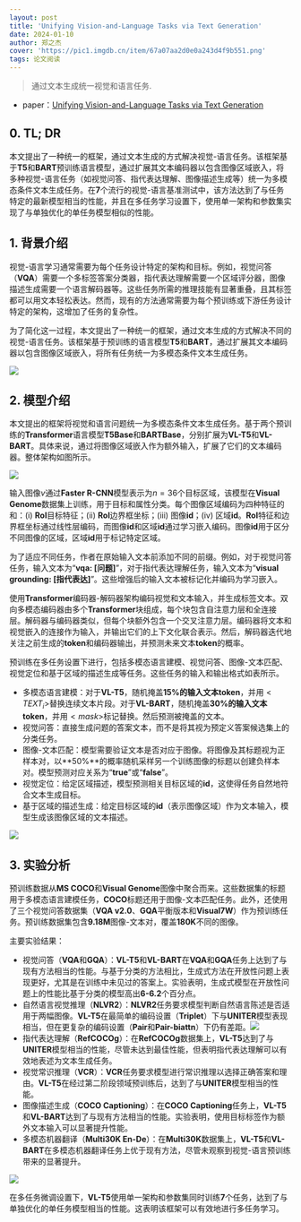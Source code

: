 ```yaml
---
layout: post
title: 'Unifying Vision-and-Language Tasks via Text Generation'
date: 2024-01-10
author: 郑之杰
cover: 'https://pic1.imgdb.cn/item/67a07aa2d0e0a243d4f9b551.png'
tags: 论文阅读
---
```


> 通过文本生成统一视觉和语言任务.

- paper：[Unifying Vision-and-Language Tasks via Text Generation](https://arxiv.org/abs/2102.02779)

## 0. TL; DR

本文提出了一种统一的框架，通过文本生成的方式解决视觉-语言任务。该框架基于**T5**和**BART**预训练语言模型，通过扩展其文本编码器以包含图像区域嵌入，将多种视觉-语言任务（如视觉问答、指代表达理解、图像描述生成等）统一为多模态条件文本生成任务。在**7**个流行的视觉-语言基准测试中，该方法达到了与任务特定的最新模型相当的性能，并且在多任务学习设置下，使用单一架构和参数集实现了与单独优化的单任务模型相似的性能。

## 1. 背景介绍

视觉-语言学习通常需要为每个任务设计特定的架构和目标。例如，视觉问答（**VQA**）需要一个多标签答案分类器，指代表达理解需要一个区域评分器，图像描述生成需要一个语言解码器等。这些任务所需的推理技能有显著重叠，且其标签都可以用文本轻松表达。然而，现有的方法通常需要为每个预训练或下游任务设计特定的架构，这增加了任务的复杂性。

为了简化这一过程，本文提出了一种统一的框架，通过文本生成的方式解决不同的视觉-语言任务。该框架基于预训练的语言模型**T5**和**BART**，通过扩展其文本编码器以包含图像区域嵌入，将所有任务统一为多模态条件文本生成任务。

![](https://pic1.imgdb.cn/item/67a0827fd0e0a243d4f9b605.png)

## 2. 模型介绍

本文提出的框架将视觉和语言问题统一为多模态条件文本生成任务。基于两个预训练的**Transformer**语言模型**T5Base**和**BARTBase**，分别扩展为**VL-T5**和**VL-BART**。具体来说，通过将图像区域嵌入作为额外输入，扩展了它们的文本编码器。整体架构如图所示。

![](https://pic1.imgdb.cn/item/67a0819bd0e0a243d4f9b5f0.png)

输入图像$v$通过**Faster R-CNN**模型表示为$n=36$个目标区域，该模型在**Visual Genome**数据集上训练，用于目标和属性分类。每个图像区域编码为四种特征的和：(i) **RoI**目标特征；(ii) **RoI**边界框坐标；(iii) 图像**id**；(iv) 区域**id**。**RoI**特征和边界框坐标通过线性层编码，而图像**id**和区域**id**通过学习嵌入编码。图像**id**用于区分不同图像的区域，区域**id**用于标记特定区域。

为了适应不同任务，作者在原始输入文本前添加不同的前缀。例如，对于视觉问答任务，输入文本为“**vqa: [问题]**”，对于指代表达理解任务，输入文本为“**visual grounding: [指代表达]**”。这些增强后的输入文本被标记化并编码为学习嵌入。

使用**Transformer**编码器-解码器架构编码视觉和文本输入，并生成标签文本。双向多模态编码器由多个**Transformer**块组成，每个块包含自注意力层和全连接层。解码器与编码器类似，但每个块额外包含一个交叉注意力层。编码器将文本和视觉嵌入的连接作为输入，并输出它们的上下文化联合表示。然后，解码器迭代地关注之前生成的**token**和编码器输出，并预测未来文本**token**的概率。

预训练在多任务设置下进行，包括多模态语言建模、视觉问答、图像-文本匹配、视觉定位和基于区域的描述生成等任务。这些任务的输入和输出格式如表所示。
- 多模态语言建模：对于**VL-T5**，随机掩盖**15%**的输入文本**token**，并用$<TEXT_i>$替换连续文本片段。对于**VL-BART**，随机掩盖**30%**的输入文本**token**，并用$<mask>$标记替换。然后预测被掩盖的文本。
- 视觉问答：直接生成问题的答案文本，而不是将其视为预定义答案候选集上的分类任务。
- 图像-文本匹配：模型需要验证文本是否对应于图像。将图像及其标题视为正样本对，以**50%**的概率随机采样另一个训练图像的标题以创建负样本对。模型预测对应关系为“**true**”或“**false**”。
- 视觉定位：给定区域描述，模型预测相关目标区域的**id**，这使得任务自然地符合文本生成目标。
- 基于区域的描述生成：给定目标区域的**id**（表示图像区域）作为文本输入，模型生成该图像区域的文本描述。

![](https://pic1.imgdb.cn/item/67a0837ad0e0a243d4f9b61e.png)

## 3. 实验分析

预训练数据从**MS COCO**和**Visual Genome**图像中聚合而来。这些数据集的标题用于多模态语言建模任务，**COCO**标题还用于图像-文本匹配任务。此外，还使用了三个视觉问答数据集（**VQA v2.0**、**GQA**平衡版本和**Visual7W**）作为预训练任务。预训练数据集包含**9.18M**图像-文本对，覆盖**180K**不同的图像。

主要实验结果：
- 视觉问答（**VQA**和**GQA**）：**VL-T5**和**VL-BART**在**VQA**和**GQA**任务上达到了与现有方法相当的性能。与基于分类的方法相比，生成式方法在开放性问题上表现更好，尤其是在训练中未见过的答案上。实验表明，生成式模型在开放性问题上的性能比基于分类的模型高出**6-6.2**个百分点。
- 自然语言视觉推理（**NLVR2**）：**NLVR2**任务要求模型判断自然语言陈述是否适用于两幅图像。**VL-T5**在最简单的编码设置（**Triplet**）下与**UNITER**模型表现相当，但在更复杂的编码设置（**Pair**和**Pair-biattn**）下仍有差距。![](https://pic1.imgdb.cn/item/67a08444d0e0a243d4f9b630.png)
- 指代表达理解（**RefCOCOg**）：在**RefCOCOg**数据集上，**VL-T5**达到了与**UNITER**模型相当的性能，尽管未达到最佳性能，但表明指代表达理解可以有效地表述为文本生成任务。
- 视觉常识推理（**VCR**）：**VCR**任务要求模型进行常识推理以选择正确答案和理由。**VL-T5**在经过第二阶段领域预训练后，达到了与**UNITER**模型相当的性能。
- 图像描述生成（**COCO Captioning**）：在**COCO Captioning**任务上，**VL-T5**和**VL-BART**达到了与现有方法相当的性能。实验表明，使用目标标签作为额外文本输入可以显著提升性能。
- 多模态机器翻译（**Multi30K En-De**）：在**Multi30K**数据集上，**VL-T5**和**VL-BART**在多模态机器翻译任务上优于现有方法，尽管未观察到视觉-语言预训练带来的显著提升。

![](https://pic1.imgdb.cn/item/67a08418d0e0a243d4f9b62b.png)

在多任务微调设置下，**VL-T5**使用单一架构和参数集同时训练**7**个任务，达到了与单独优化的单任务模型相当的性能。这表明该框架可以有效地进行多任务学习。
